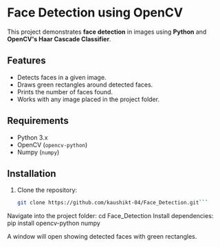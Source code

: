 # Face Detection using OpenCV

This project demonstrates **face detection** in images using **Python** and **OpenCV's Haar Cascade Classifier**.

## Features
- Detects faces in a given image.
- Draws green rectangles around detected faces.
- Prints the number of faces found.
- Works with any image placed in the project folder.

## Requirements
- Python 3.x
- OpenCV (`opencv-python`)
- Numpy (`numpy`)

## Installation
1. Clone the repository:
   ```bash
   git clone https://github.com/kaushikt-04/Face_Detection.git```
Navigate into the project folder:
    cd Face_Detection
Install dependencies:
    pip install opencv-python numpy

A window will open showing detected faces with green rectangles.